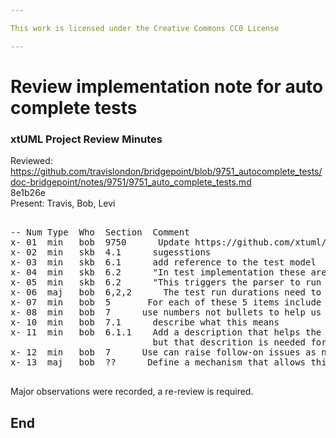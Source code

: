```yaml
---

This work is licensed under the Creative Commons CC0 License

---
```


# Review implementation note for auto complete tests
### xtUML Project Review Minutes

Reviewed:  https://github.com/travislondon/bridgepoint/blob/9751_autocomplete_tests/doc-bridgepoint/notes/9751/9751_auto_complete_tests.md  
8e1b26e  
Present:  Travis, Bob, Levi

<pre>

-- Num Type  Who  Section  Comment
x- 01  min   bob  9750      Update https://github.com/xtuml/bptest/pull/53 for 9750 to include an implemenation note and reissue the pull. This introduces the matrix but no tests yet.
x- 02  min   skb  4.1      sugesstions
x- 03  min   skb  6.1      add reference to the test model
x- 04  min   skb  6.2      "In test implementation these are lines 26, 52 and 135."  There are more than 3, plus calling out line numbers is not helpful to the reader (lines will change). Everything is being tested under the "if block", not for or while. This should be described here. Call this out and raise follow-on issues as needed.
x- 05  min   skb  6.2      "This triggers the parser to run and create the necessary Proposal_c instances." There was confusing about this. It is invoked through the content assist. Describe this.
x- 06  maj   bob  6,2,2      The test run durations need to be called out. How we move forward with this test will require this information
x- 07  min   bob  5       For each of these 5 items include a short description to assist the reader. If the description can be found in the matrix tell the read and give them a link.
x- 08  min   bob  7      use numbers not bullets to help us talk about the specific items
x- 10  min   bob  7.1      describe what this means
x- 11  min   bob  6.1.1    Add a description that helps the reader understand this OAL. Travis described this in the meeting,
                           but that descrition is needed for the reader.
x- 12  min   bob  7      Use can raise follow-on issues as needed for 7.1 to 7.3 and descriptions for each here 
x- 13  maj   bob  ??      Define a mechanism that allows this test work to be promoted but has a way to leave these tests   disabled until the implentation is promoted. 

</pre>

Major observations were recorded, a re-review is required.


End
---
